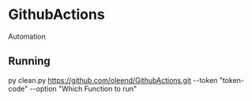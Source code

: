 # GithubActions
Automation

## Running
py clean.py  https://github.com/oleend/GithubActions.git --token "token-code" --option "Which Function to run"